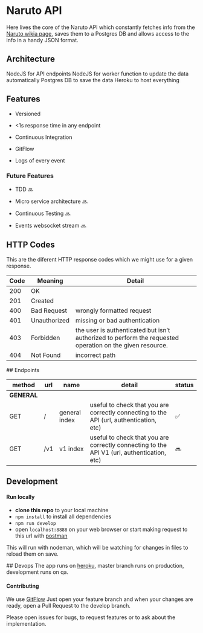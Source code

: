# Naruto API
Here lives the core of the Naruto API which constantly fetches info from the [Naruto wikia page](​http://naruto.wikia.com/wiki/Category:Characters), saves them to a Postgres DB and allows access to the info in a handy JSON format.

## Architecture
NodeJS for API endpoints
NodeJS for worker function to update the data automatically
Postgres DB to save the data
Heroku to host everything

## Features

* Versioned

* <1s response time in any endpoint

* Continuous Integration

* GitFlow

* Logs of every event

### Future Features
* TDD :soon:

* Micro service architecture :soon:

* Continuous Testing :soon:

* Events websocket stream :soon:

## HTTP Codes
This are the diferent HTTP response codes which we might use for a given response.

Code | Meaning      | Detail
---- | ------------ | ------
200  | OK           |
201  | Created      |
400  | Bad Request  | wrongly formatted request
401  | Unauthorized | missing or bad authentication
403  | Forbidden    | the user is authenticated but isn’t authorized to perform the requested operation on the given resource.
404  | Not Found    | incorrect path

## Endpoints

method | url | name          | detail | status
------ | --- | ------------- | ------ | ------
**GENERAL** |
GET    | /   | general index | useful to check that you are correctly connecting to the API (url, authentication, etc)    | :white_check_mark:
GET    | /v1 | v1 index      | useful to check that you are correctly connecting to the API V1 (url, authentication, etc) | :soon:


## Development
#### Run locally
  * **clone this repo** to your local machine
  * `npm install` to install all dependencies
  * `npm run develop`
  * open `localhost:8888` on your web browser or start making request to this url with [postman](getpostman.com)

  This will run with nodeman, which will be watching for changes in files to reload them on save.

## Devops
The app runs on [heroku](heroku.com), master branch runs on production, development runs on qa.

#### Contributing
We use [GitFlow](https://datasift.github.io/gitflow/IntroducingGitFlow.html)
Just open your feature branch and when your changes are ready, open a Pull Request to the develop branch.

Please open issues for bugs, to request features or to ask about the implementation.
